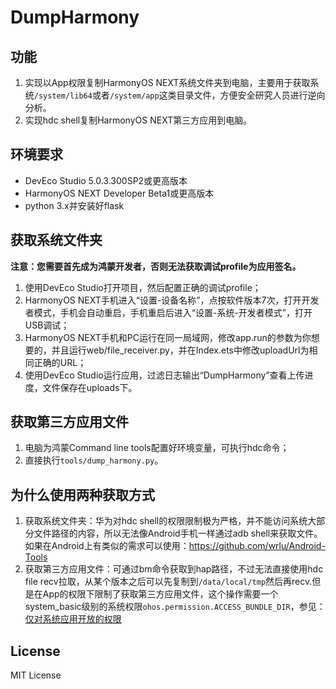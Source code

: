 # DumpHarmony
## 功能
1. 实现以App权限复制HarmonyOS NEXT系统文件夹到电脑，主要用于获取系统`/system/lib64`或者`/system/app`这类目录文件，方便安全研究人员进行逆向分析。
2. 实现hdc shell复制HarmonyOS NEXT第三方应用到电脑。

## 环境要求
* DevEco Studio 5.0.3.300SP2或更高版本
* HarmonyOS NEXT Developer Beta1或更高版本
* python 3.x并安装好flask

## 获取系统文件夹
**注意：您需要首先成为鸿蒙开发者，否则无法获取调试profile为应用签名。**
1. 使用DevEco Studio打开项目，然后配置正确的调试profile；
2. HarmonyOS NEXT手机进入“设置-设备名称”，点按软件版本7次，打开开发者模式，手机会自动重启，手机重启后进入“设置-系统-开发者模式”，打开USB调试；
3. HarmonyOS NEXT手机和PC运行在同一局域网，修改app.run的参数为你想要的，并且运行web/file_receiver.py，并在Index.ets中修改uploadUrl为相同正确的URL；
4. 使用DevEco Studio运行应用，过滤日志输出“DumpHarmony”查看上传进度，文件保存在uploads下。

## 获取第三方应用文件
1. 电脑为鸿蒙Command line tools配置好环境变量，可执行hdc命令；
2. 直接执行`tools/dump_harmony.py`。

## 为什么使用两种获取方式
1. 获取系统文件夹：华为对hdc shell的权限限制极为严格，并不能访问系统大部分文件路径的内容，所以无法像Android手机一样通过adb shell来获取文件。如果在Android上有类似的需求可以使用：https://github.com/wrlu/Android-Tools
2. 获取第三方应用文件：可通过bm命令获取到hap路径，不过无法直接使用hdc file recv拉取，从某个版本之后可以先复制到`/data/local/tmp`然后再recv.但是在App的权限下限制了获取第三方应用文件，这个操作需要一个system_basic级别的系统权限`ohos.permission.ACCESS_BUNDLE_DIR`，参见：[仅对系统应用开放的权限](https://gitee.com/openharmony/docs/blob/master/zh-cn/application-dev/security/AccessToken/permissions-for-system-apps.md#ohos.permission.access_bundle_dir)

## License
MIT License
